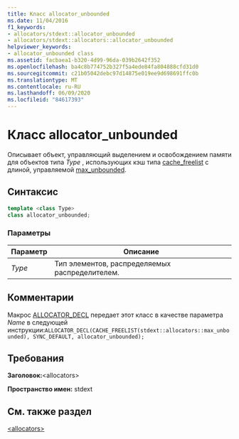 ```yaml
---
title: Класс allocator_unbounded
ms.date: 11/04/2016
f1_keywords:
- allocators/stdext::allocator_unbounded
- allocators/stdext::allocators::allocator_unbounded
helpviewer_keywords:
- allocator_unbounded class
ms.assetid: facbaea1-b320-4d99-96da-039b2642f352
ms.openlocfilehash: ba4c8b774752b327f5a4ede84fa804888cfd31d0
ms.sourcegitcommit: c21b05042debc97d14875e019ee9d698691ffc0b
ms.translationtype: MT
ms.contentlocale: ru-RU
ms.lasthandoff: 06/09/2020
ms.locfileid: "84617393"
---
```

# <a name="allocator_unbounded-class"></a>Класс allocator_unbounded

Описывает объект, управляющий выделением и освобождением памяти для объектов типа *Type* , использующих кэш типа [cache_freelist](cache-freelist-class.md) с длиной, управляемой [max_unbounded](max-unbounded-class.md).

## <a name="syntax"></a>Синтаксис

```cpp
template <class Type>
class allocator_unbounded;
```

### <a name="parameters"></a>Параметры

|Параметр|Описание|
|---------------|-----------------|
|*Type*|Тип элементов, распределяемых распределителем.|

## <a name="remarks"></a>Комментарии

Макрос [ALLOCATOR_DECL](allocators-functions.md#allocator_decl) передает этот класс в качестве параметра *Name* в следующей инструкции:`ALLOCATOR_DECL(CACHE_FREELIST(stdext::allocators::max_unbounded), SYNC_DEFAULT, allocator_unbounded);`

## <a name="requirements"></a>Требования

**Заголовок:**\<allocators>

**Пространство имен:** stdext

## <a name="see-also"></a>См. также раздел

[\<allocators>](allocators-header.md)
